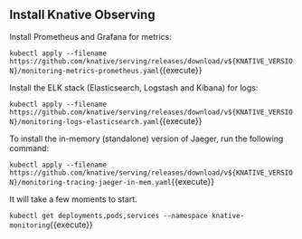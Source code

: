 ## Install Knative Observing

Install Prometheus and Grafana for metrics:

`kubectl apply --filename https://github.com/knative/serving/releases/download/v${KNATIVE_VERSION}/monitoring-metrics-prometheus.yaml`{{execute}}

Install the ELK stack (Elasticsearch, Logstash and Kibana) for logs:

`kubectl apply --filename https://github.com/knative/serving/releases/download/v${KNATIVE_VERSION}/monitoring-logs-elasticsearch.yaml`{{execute}}

To install the in-memory (standalone) version of Jaeger, run the following command:

`kubectl apply --filename https://github.com/knative/serving/releases/download/v${KNATIVE_VERSION}/monitoring-tracing-jaeger-in-mem.yaml`{{execute}}

It will take a few moments to start.

`kubectl get deployments,pods,services --namespace knative-monitoring`{{execute}}

